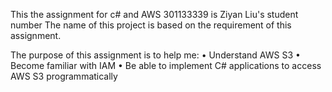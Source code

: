 This the assignment for c# and AWS
301133339 is Ziyan Liu's student number
The name of this project is based on the requirement of this assignment.

The purpose of this assignment is to help me:
• Understand AWS S3
• Become familiar with IAM
• Be able to implement C# applications to access AWS S3 programmatically

